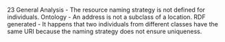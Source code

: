 23
    General
    Analysis
        - The resource naming strategy is not defined for individuals.
    Ontology
        - An address is not a subclass of a location.
    RDF generated
        - It happens that two individuals from different classes have the same URI because the naming strategy does not ensure uniqueness.
